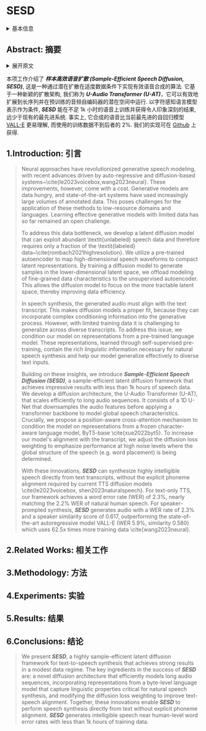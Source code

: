 # SESD

<details>
<summary>基本信息</summary>

- 标题: Sample-Efficient Diffusion for Text-To-Speech Synthesis
- 作者:
  | 序号 | 作者 | 机构 |
  | :-: | --- | --- |
  | 01 | [Justin Lovelace](../../Authors/Justin_Lovelace.md) | [Cornell University](../../Institutions/USA-Cornell_康奈尔大学.md) <br> [ASAPP Inc.](../../Institutions/USA-ASAPP.Inc.md) | 
  | 02 | [Soham Ray](../../Authors/Soham_Ray.md) | [ASAPP Inc.](../../Institutions/USA-ASAPP.Inc.md) |
  | 03 | [Kwangyoun Kim](../../Authors/Kwangyoun_Kim.md) | [ASAPP Inc.](../../Institutions/USA-ASAPP.Inc.md) |
  | 04 | [Kilian Q. Weinberger](../../Authors/Kilian_Q._Weinberger.md) | [Cornell University](../../Institutions/USA-Cornell_康奈尔大学.md) <br> [ASAPP Inc.](../../Institutions/USA-ASAPP.Inc.md) | 
  | 05 | [Felix Wu](../../Authors/Felix_Wu.md) | [ASAPP Inc.](../../Institutions/USA-ASAPP.Inc.md) <br> [Character.AI](../../Institutions/USA-Character.AI.md)|
- 机构:
  | 序号 | 机构 | 占比 |
  | :-: | --- | :-: |
  | 01 | [Cornell University](../../Institutions/USA-Cornell_康奈尔大学.md) | 02/05 |
  | 02 | [ASAPP Inc.](../../Institutions/USA-ASAPP.Inc.md) | 05/05 |
  | 03 | [Character.AI](../../Institutions/USA-Character.AI.md) | 01/05 |
- 时间:
  - 预印时间: 2024.09.01 ArXiv v1
  - 更新笔记: 2024.09.06
- 发表:
  - [InterSpeech 2024](../../Publications/InterSpeech.md)
- 链接:
  - [ArXiv](https://arxiv.org/abs/2409.03717)
  - [DOI]()
  - [Github](https://github.com/justinlovelace/SESD) 尚未开放
  - [Demo]()
  - [Scholar](https://scholar.google.com/scholar?cluster=)
- 标签:
  - ?
- 页数: 5
- 引用: 32
- 被引: ?
- 数据:
  - ? 
- 对比:
  - ?
- 复现:
  - ?

</details>

## Abstract: 摘要

<details>
<summary>展开原文</summary>

> This work introduces ***Sample-Efficient Speech Diffusion (SESD)***, an algorithm for effective speech synthesis in modest data regimes through latent diffusion. 
> It is based on a novel diffusion architecture, that we call ***U-Audio Transformer (U-AT)***, that efficiently scales to long sequences and operates in the latent space of a pre-trained audio autoencoder. 
> Conditioned on character-aware language model representations, ***SESD*** achieves impressive results despite training on less than 1k hours of speech – far less than current state-of-the-art systems. 
> In fact, it synthesizes more intelligible speech than the state-of-the-art auto-regressive model, [VALL-E](../Speech_LLM/2023.01.05_VALL-E.md), while using less than 2 % the training data. 
> Our implementation is available at [Github](https://github.com/justinlovelace/SESD).

</details>

本项工作介绍了 ***样本高效语音扩散 (Sample-Efficient Speech Diffusion, SESD)***, 这是一种通过潜在扩散在适度数据条件下实现有效语音合成的算法.
它基于一种新颖的扩散架构, 我们称为 ***U-Audio Transformer (U-AT)***，它可以有效地扩展到长序列并在预训练的音频自编码器的潜在空间中运行.
以字符感知语言模型表示作为条件, ***SESD*** 能在不足 1k 小时的语音上训练并获得令人印象深刻的结果, 远少于现有的最先进系统.
事实上, 它合成的语音比当前最先进的自回归模型 [VALL-E](../Speech_LLM/2023.01.05_VALL-E.md) 更易理解, 而使用的训练数据不到后者的 2%.
我们的实现可在 [Github](https://github.com/justinlovelace/SESD) 上获得.

## 1.Introduction: 引言

> Neural approaches have revolutionized generative speech modeling, with recent advances driven by auto-regressive and diffusion-based systems~\cite{le2023voicebox,wang2023neural}. These improvements, however, come with a cost. Generative models are data hungry, and state-of-the-art systems have used increasingly large volumes of annotated data. This poses challenges for the application of these methods to low-resource domains and languages. Learning effective generative models with limited data has so far remained an open challenge.
>
> To address this data bottleneck, we develop a latent diffusion model that can exploit abundant  \textit{unlabeled} speech data and therefore requires only a fraction of the \textit{labeled} data~\cite{rombach2021highresolution}.  We utilize a pre-trained autoencoder to map high-dimensional speech waveforms to compact latent representations. By training a diffusion model to generate samples in the lower-dimensional latent space, we offload modeling of fine-grained data characteristics to the unsupervised autoencoder. This allows the diffusion model to focus on the more tractable latent space, thereby improving data efficiency. 
>
> In speech synthesis, the generated audio must align with the text transcript. This makes diffusion models a proper fit, because they can incorporate complex conditioning information into the generative process. However, with limited training data it is challenging to generalize across diverse transcripts. To address this issue, we condition our model on representations from a pre-trained language model. These representations, learned through self-supervised pre-training, contain the rich linguistic information necessary for natural speech synthesis and help our model generalize effectively to diverse text inputs.
>
> Building on these insights, we introduce ***Sample-Efficient Speech Diffusion (SESD)***, a sample-efficient latent diffusion framework that achieves impressive results with less than 1k hours of speech data. We develop a diffusion architecture, the U-Audio Transformer (U-AT), that scales efficiently to long audio sequences. It consists of a 1D U-Net that downsamples the audio features before applying a transformer backbone to model global speech characteristics. Crucially, we propose a position-aware cross-attention mechanism to condition the model on representations from a frozen character-aware language model, ByT5-base \cite{xue2022byt5}. To increase our model's alignment with the transcript, we adjust the diffusion loss weighting to emphasize performance at high noise levels where the global structure of the speech (e.g. word placement) is being determined.
>
> With these innovations, ***SESD*** can synthesize highly intelligible speech directly from text transcripts, without the explicit phoneme alignment required by current TTS diffusion models \cite{le2023voicebox, shen2023naturalspeech}. For text-only TTS, our framework achieves a word error rate (WER) of 2.3\%, nearly matching the 2.2\% WER of natural human speech. For speaker-prompted synthesis, ***SESD*** generates audio with a WER rate of 2.3\% and a speaker similarity score of 0.617, outperforming the state-of-the-art autoregressive model VALL-E (WER 5.9\%, similarity 0.580) which uses 62.5x times more training data \cite{wang2023neural}. 

## 2.Related Works: 相关工作

## 3.Methodology: 方法

## 4.Experiments: 实验

## 5.Results: 结果

## 6.Conclusions: 结论

> We present ***SESD***, a highly sample-efficient latent diffusion framework for text-to-speech synthesis that achieves strong results in a modest data regime. 
> The key ingredients in the success of ***SESD*** are: a novel diffusion architecture that efficiently models long audio sequences, incorporating representations from a byte-level language model that capture linguistic properties critical for natural speech synthesis, and modifying the diffusion loss weighting to improve text-speech alignment.
> Together, these innovations enable ***SESD*** to perform speech synthesis directly from text without explicit phoneme alignment. 
> ***SESD*** generates intelligible speech near human-level word error rates with less than 1k hours of training data.
